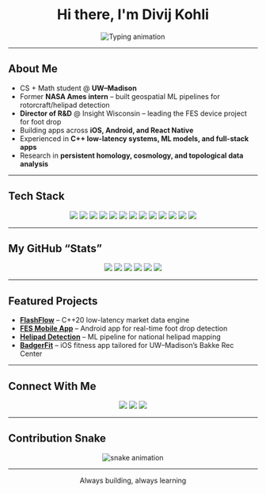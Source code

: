 <!-- Profile README for Divij Kohli -->

<h1 align="center">Hi there, I'm Divij Kohli</h1>

<p align="center">
  <img src="https://readme-typing-svg.demolab.com?font=Fira+Code&size=24&pause=1000&color=FF5733&center=true&vCenter=true&width=600&lines=Computer+Science+%2B+Math+Student;Machine+Learning+and+Computer+Vision;NASA+Intern+%7C+Software+Engineer;Building+FES+Devices+and+Apps;Always+Learning" alt="Typing animation" />
</p>

---

## About Me

- CS + Math student @ **UW–Madison**  
- Former **NASA Ames intern** – built geospatial ML pipelines for rotorcraft/helipad detection  
- **Director of R&D** @ Insight Wisconsin – leading the FES device project for foot drop  
- Building apps across **iOS, Android, and React Native**  
- Experienced in **C++ low-latency systems, ML models, and full-stack apps**  
- Research in **persistent homology, cosmology, and topological data analysis**  

---

## Tech Stack

<p align="center">
  <img src="https://img.shields.io/badge/Python-3776AB?logo=python&logoColor=white" />
  <img src="https://img.shields.io/badge/C++-00599C?logo=cplusplus&logoColor=white" />
  <img src="https://img.shields.io/badge/Java-ED8B00?logo=java&logoColor=white" />
  <img src="https://img.shields.io/badge/Swift-FA7343?logo=swift&logoColor=white" />
  <img src="https://img.shields.io/badge/JavaScript-F7DF1E?logo=javascript&logoColor=black" />
  <img src="https://img.shields.io/badge/React_Native-20232A?logo=react&logoColor=61DAFB" />
  <img src="https://img.shields.io/badge/PyTorch-EE4C2C?logo=pytorch&logoColor=white" />
  <img src="https://img.shields.io/badge/TensorFlow-FF6F00?logo=tensorflow&logoColor=white" />
  <img src="https://img.shields.io/badge/SwiftUI-02569B?logo=swift&logoColor=white" />
  <img src="https://img.shields.io/badge/Node.js-339933?logo=node.js&logoColor=white" />
  <img src="https://img.shields.io/badge/GitHub-181717?logo=github&logoColor=white" />
  <img src="https://img.shields.io/badge/Docker-2496ED?logo=docker&logoColor=white" />
  <img src="https://img.shields.io/badge/Linux-FCC624?logo=linux&logoColor=black" />
</p>

---

## My GitHub “Stats”

<p align="center">
  <img src="https://img.shields.io/badge/Total%20Stars-104-yellow" />
  <img src="https://img.shields.io/badge/Total%20Forks-92-lightgrey" />
  <img src="https://img.shields.io/badge/Public%20Repos-8-blue" />
  <img src="https://img.shields.io/badge/Commits-2.2k-brightgreen" />
  <img src="https://img.shields.io/badge/Issues%20Closed-480-orange" />
  <img src="https://img.shields.io/badge/Contributed%20to-120-purple" />
</p>

---

## Featured Projects

- [**FlashFlow**](https://github.com/divijkohli/flashflow) – C++20 low-latency market data engine  
- [**FES Mobile App**](https://github.com/divijkohli/fes-app) – Android app for real-time foot drop detection  
- [**Helipad Detection**](https://github.com/divijkohli/helipad-detection) – ML pipeline for national helipad mapping  
- [**BadgerFit**](https://github.com/divijkohli/badgerfit) – iOS fitness app tailored for UW–Madison’s Bakke Rec Center  

---

## Connect With Me

<p align="center">
  <a href="https://linkedin.com/in/divijkohli"><img src="https://img.shields.io/badge/LinkedIn-0077B5?logo=linkedin&logoColor=white" /></a>
  <a href="mailto:divijkohli@wisc.edu"><img src="https://img.shields.io/badge/Email-D14836?logo=gmail&logoColor=white" /></a>
  <a href="https://github.com/divijkohli"><img src="https://img.shields.io/badge/GitHub-100000?logo=github&logoColor=white" /></a>
</p>

---

## Contribution Snake

<p align="center">
  <img src="https://github.com/divijkohli/divijkohli/blob/output/github-contribution-grid-snake.svg" alt="snake animation" />
</p>

---

<p align="center">Always building, always learning</p>
